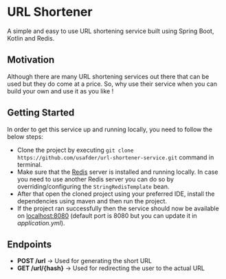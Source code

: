 # URL Shortener
A simple and easy to use URL shortening service built using Spring Boot, Kotlin and Redis.

## Motivation
Although there are many URL shortening services out there that can be used but they do come at a price.
So, why use their service when you can build your own and use it as you like !

## Getting Started
In order to get this service up and running locally, you need to follow the below steps:
- Clone the project by executing `git clone https://github.com/usafder/url-shortener-service.git` command in terminal.
- Make sure that the [Redis](https://redis.io/topics/quickstart) server is installed and running locally. In case you need to use another Redis server you can do so by overriding/configuring the `StringRedisTemplate` bean.
- After that open the cloned project using your preferred IDE, install the dependencies using maven and then run the project.
- If the project ran successfully then the service should now be available on [localhost:8080](http://localhost:8080) (default port is 8080 but you can update it in *application.yml*).

## Endpoints
- **POST /url** -> Used for generating the short URL
- **GET /url/{hash}** -> Used for redirecting the user to the actual URL
